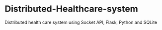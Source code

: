 # Distributed-Healthcare-system
Distributed health care system using Socket API, Flask, Python and SQLite
